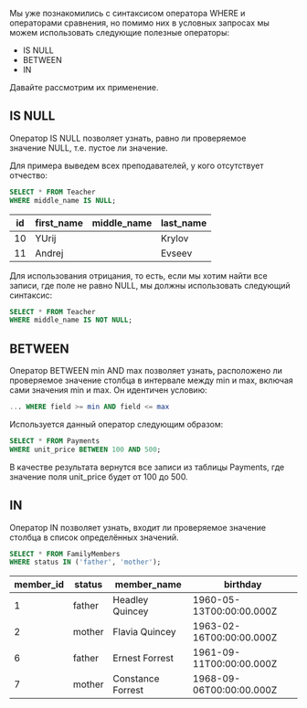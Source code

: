 Мы уже познакомились с синтаксисом оператора WHERE и операторами сравнения, но помимо них в условных запросах мы можем использовать следующие полезные операторы:

- IS NULL
- BETWEEN
- IN

Давайте рассмотрим их применение.

## IS NULL

Оператор IS NULL позволяет узнать, равно ли проверяемое значение NULL, т.е. пустое ли значение.

Для примера выведем всех преподавателей, у кого отсутствует отчество:

```sql
SELECT * FROM Teacher
WHERE middle_name IS NULL;
```

|id|first_name|middle_name|last_name|
|---|---|---|---|
|10|YUrij|<NULL>|Krylov|
|11|Andrej|<NULL>|Evseev|

Для использования отрицания, то есть, если мы хотим найти все записи, где поле не равно NULL, мы должны использовать следующий синтаксис:

```sql
SELECT * FROM Teacher
WHERE middle_name IS NOT NULL;
```

## BETWEEN

Оператор BETWEEN min AND max позволяет узнать, расположено ли проверяемое значение столбца в интервале между min и max, включая сами значения min и max. Он идентичен условию:

```sql
... WHERE field >= min AND field <= max
```

Используется данный оператор следующим образом:

```sql
SELECT * FROM Payments
WHERE unit_price BETWEEN 100 AND 500;
```

В качестве результата вернутся все записи из таблицы Payments, где значение поля unit_price будет от 100 до 500.

## IN

Оператор IN позволяет узнать, входит ли проверяемое значение столбца в список определённых значений.

```sql
SELECT * FROM FamilyMembers
WHERE status IN ('father', 'mother');
```

|member_id|status|member_name|birthday|
|---|---|---|---|
|1|father|Headley Quincey|1960-05-13T00:00:00.000Z|
|2|mother|Flavia Quincey|1963-02-16T00:00:00.000Z|
|6|father|Ernest Forrest|1961-09-11T00:00:00.000Z|
|7|mother|Constance Forrest|1968-09-06T00:00:00.000Z|